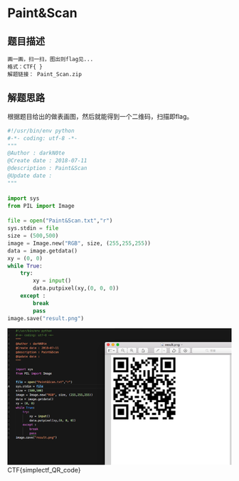 # Paint&Scan

## 题目描述
```
画一画，扫一扫，图出则flag见...
格式：CTF{ }
解题链接： Paint_Scan.zip
```

## 解题思路
根据题目给出的做表画图，然后就能得到一个二维码，扫描即flag。
```python
#!/usr/bin/env python
#-*- coding: utf-8 -*-
"""
@Author : darkN0te
@Create date : 2018-07-11
@description : Paint&Scan
@Update date :   
"""  

import sys
from PIL import Image

file = open("Paint&Scan.txt","r")
sys.stdin = file
size = (500,500)
image = Image.new("RGB", size, (255,255,255))
data = image.getdata()
xy = (0, 0)
while True:
    try:
        xy = input()
        data.putpixel(xy,(0, 0, 0))
    except :
        break
        pass
image.save("result.png")
```

![](2018-07-11-15-38-52.png)
CTF{simplectf_QR_code}